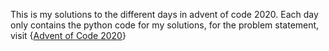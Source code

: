 This is my solutions to the different days in advent of code 2020. 
Each day only contains the python code for my solutions, for the problem statement, visit {[Advent of Code 2020](https://adventofcode.com/2020)}
